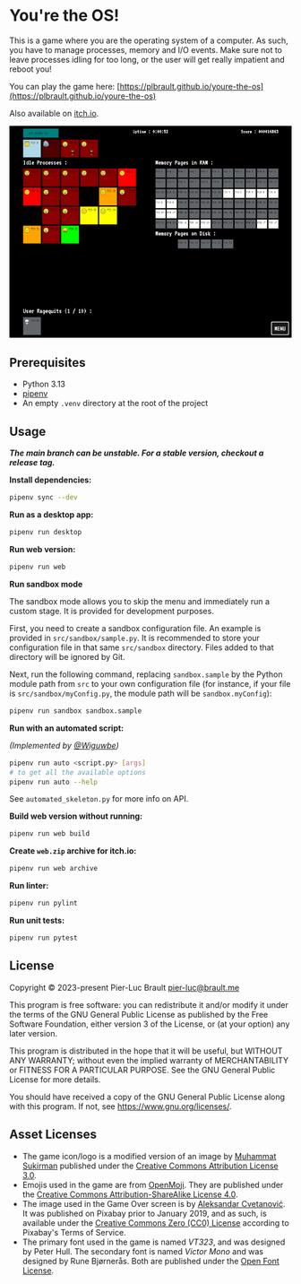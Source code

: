 # You're the OS!

This is a game where you are the operating system of a computer.
As such, you have to manage processes, memory and I/O events.
Make sure not to leave processes idling for too long, or the user will get really impatient and reboot you!

You can play the game here: [https://plbrault.github.io/youre-the-os](https://plbrault.github.io/youre-the-os)

Also available on [itch.io](https://plbrault.itch.io/youre-the-os).

![In-game screenshot](readme-assets/in_game_screenshot.png)

## Prerequisites

* Python 3.13
* [pipenv](https://pypi.org/project/pipenv/)
* An empty `.venv` directory at the root of the project

## Usage

***The main branch can be unstable. For a stable version, checkout a release tag.***

**Install dependencies:**

```bash
pipenv sync --dev
```

**Run as a desktop app:**

```bash
pipenv run desktop
```

**Run web version:**

```bash
pipenv run web
```

**Run sandbox mode**

The sandbox mode allows you to skip the menu and immediately run a custom stage. It is provided for development purposes.

First, you need to create a sandbox configuration file. An example is provided in `src/sandbox/sample.py`. It is recommended to store your configuration file in that same `src/sandbox` directory. Files added to that directory will be ignored by Git.

Next, run the following command, replacing `sandbox.sample` by the Python module path from `src` to your own configuration file (for instance, if your file is `src/sandbox/myConfig.py`, the module path will be `sandbox.myConfig`):

```bash
pipenv run sandbox sandbox.sample
```

**Run with an automated script:**

_(Implemented by [@Wiguwbe](https://github.com/Wiguwbe))_

```bash
pipenv run auto <script.py> [args]
# to get all the available options
pipenv run auto --help
```

See `automated_skeleton.py` for more info on API.

**Build web version without running:**

```bash
pipenv run web build
```

**Create `web.zip` archive for itch.io:**

```bash
pipenv run web archive
```

**Run linter:**

```bash
pipenv run pylint
```

**Run unit tests:**

```bash
pipenv run pytest
```

## License

Copyright © 2023-present Pier-Luc Brault <pier-luc@brault.me>

This program is free software: you can redistribute it and/or modify it under the terms of the GNU General Public License as published by the Free Software Foundation, either version 3 of the License, or (at your option) any later version.

This program is distributed in the hope that it will be useful, but WITHOUT ANY WARRANTY; without even the implied warranty of MERCHANTABILITY or FITNESS FOR A PARTICULAR PURPOSE. See the GNU General Public License for more details.

You should have received a copy of the GNU General Public License along with this program. If not, see <https://www.gnu.org/licenses/>.

## Asset Licenses

* The game icon/logo is a modified version of an image by [Muhammat Sukirman](https://thenounproject.com/creator/zero_wing/) published under the [Creative Commons Attribution License 3.0](https://creativecommons.org/licenses/by/3.0/).
* Emojis used in the game are from [OpenMoji](https://openmoji.org/). They are published under the [Creative Commons Attribution-ShareAlike License 4.0](https://creativecommons.org/licenses/by-sa/4.0/).
* The image used in the Game Over screen is by [Aleksandar Cvetanović](https://pixabay.com/fr/users/lemonsandtea-10190089/). It was published on Pixabay prior to January 2019, and as such, is available under the [Creative Commons Zero (CC0) License](https://creativecommons.org/publicdomain/zero/1.0/?ref=chooser-v1) according to Pixabay's Terms of Service.
* The primary font used in the game is named *VT323*, and was designed by Peter Hull. The secondary font is named *Victor Mono* and was designed by Rune Bjørnerås. Both are published under the [Open Font License](https://scripts.sil.org/cms/scripts/page.php?item_id=OFL_web).
